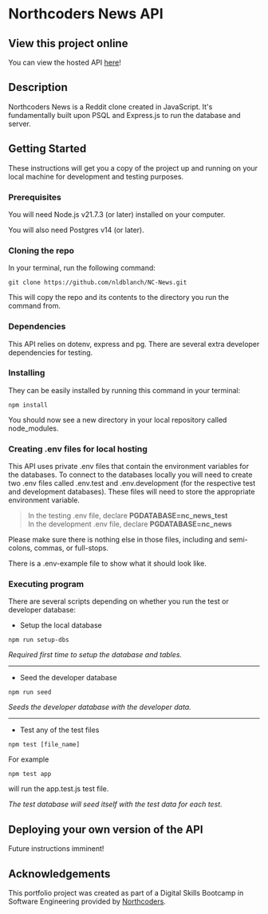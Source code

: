 # Northcoders News API

## View this project online
You can view the hosted API [here](https://nc-news-bxej.onrender.com)!


## Description
Northcoders News is a Reddit clone created in JavaScript. It's fundamentally built upon PSQL and Express.js to run the database and server. 


## Getting Started

These instructions will get you a copy of the project up and running on your local machine for development and testing purposes. 

### Prerequisites

You will need Node.js v21.7.3 (or later) installed on your computer. 

You will also need Postgres v14 (or later).

### Cloning the repo

In your terminal, run the following command:
```
git clone https://github.com/nldblanch/NC-News.git
```

This will copy the repo and its contents to the directory you run the command from.

### Dependencies

This API relies on dotenv, express and pg. There are several extra developer dependencies for testing.

### Installing

They can be easily installed by running this command in your terminal:
```
npm install
```
You should now see a new directory in your local repository called node_modules. 

### Creating .env files for local hosting
This API uses private .env files that contain the environment variables for the databases. To connect to the databases locally you will need to create two .env files called .env.test and .env.development (for the respective test and development databases).
These files will need to store the appropriate environment variable. 
> In the testing .env file, declare **PGDATABASE=nc_news_test** \
> In the development .env file, declare **PGDATABASE=nc_news**

Please make sure there is nothing else in those files, including and semi-colons, commas, or full-stops. 

There is a .env-example file to show what it should look like.

### Executing program

There are several scripts depending on whether you run the test or developer database:

- Setup the local database
```
npm run setup-dbs
```
_Required first time to setup the database and tables._

---
- Seed the developer database
```
npm run seed
```
_Seeds the developer database with the developer data._

---
- Test any of the test files
```
npm test [file_name]
```
For example
```
npm test app
```
will run the app.test.js test file.

_The test database will seed itself with the test data for each test._

## Deploying your own version of the API
Future instructions imminent!

## Acknowledgements

This portfolio project was created as part of a Digital Skills Bootcamp in Software Engineering provided by [Northcoders](https://northcoders.com/).